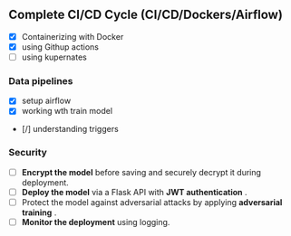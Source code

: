 ## Complete CI/CD Cycle (CI/CD/Dockers/Airflow)

- [X] Containerizing with Docker
- [X] using Githup actions
- [ ] using kupernates

### Data pipelines

- [X] setup airflow
- [X] working wth train model

- [/] understanding triggers

### Security

* [ ] **Encrypt the model** before saving and securely decrypt it during deployment.
* [ ] **Deploy the model** via a Flask API with  **JWT authentication** .
* [ ] Protect the model against adversarial attacks by applying  **adversarial training** .
* [ ] **Monitor the deployment** using logging.
